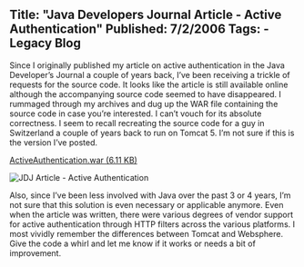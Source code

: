 Title: "Java Developers Journal Article - Active Authentication"
Published: 7/2/2006
Tags:
    - Legacy Blog
---
Since I originally published my article on active authentication in the Java Developer’s Journal a couple of years back, I’ve been receiving a trickle of requests for the source code. It looks like the article is still available online although the accompanying source code seemed to have disappeared. I rummaged through my archives and dug up the WAR file containing the source code in case you’re interested. I can’t vouch for its absolute correctness. I seem to recall recreating the source code for a guy in Switzerland a couple of years back to run on Tomcat 5. I’m not sure if this is the version I’ve posted.

[ActiveAuthentication.war (6.11 KB)](http://s3.beckshome.com/20060702-ActiveAuthentication.zip)

![JDJ Article - Active Authentication](http://s3.beckshome.com/20060702-JDJ-Active-Authentication.png)

Also, since I’ve been less involved with Java over the past 3 or 4 years, I’m not sure that this solution is even necessary or applicable anymore. Even when the article was written, there were various degrees of vendor support for active authentication through HTTP filters across the various platforms. I most vividly remember the differences between Tomcat and Websphere. Give the code a whirl and let me know if it works or needs a bit of improvement.